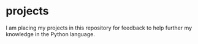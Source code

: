 # projects

I am placing my projects in this repository for feedback to help further my knowledge in the Python language. 
